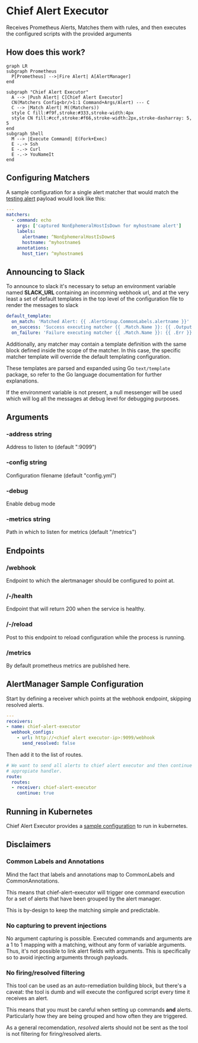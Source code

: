 # Chief Alert Executor

Receives Prometheus Alerts, Matches them with rules, and then executes the
configured scripts with the provided arguments

## How does this work?

```mermaid
graph LR
subgraph Prometheus
  P[Prometheus] -->|Fire Alert| A[AlertManager]
end

subgraph "Chief Alert Executor"
  A --> |Push Alert| C[Chief Alert Executor]
  CN(Matchers Config<br/>1:1 Command+Args/Alert) --- C
  C --> |Match Alert| M((Matchers))
  style C fill:#f9f,stroke:#333,stroke-width:4px
  style CN fill:#ccf,stroke:#f66,stroke-width:2px,stroke-dasharray: 5, 5
end
subgraph Shell
  M --> |Execute Command| E(Fork+Exec)
  E -.-> Ssh
  E -.-> Curl
  E -.-> YouNameIt
end
```

## Configuring Matchers

A sample configuration for a single alert matcher that would match the
[testing alert][1] payload would look like this:

```yaml
---
matchers:
  - command: echo
    args: ['captured NonEphemeralHostIsDown for myhostname alert']
    labels:
      alertname: ^NonEphemeralHostIsDown$
      hostname: ^myhostname$
    annotations:
      host_tier: ^myhostname$
```

## Announcing to Slack

To announce to slack it's necessary to setup an environment variable named
**SLACK_URL** containing an incomming webhook url, and at the very least a set
of default templates in the top level of the configuration file to render the
messages to slack

```yaml
default_template:
  on_match: 'Matched Alert: {{ .AlertGroup.CommonLabels.alertname }}'
  on_success: 'Success executing matcher {{ .Match.Name }}: {{ .Output }}'
  on_failure: 'Failure executing matcher {{ .Match.Name }}: {{ .Err }}'
```

Additionally, any matcher may contain a template definition with the same
block defined inside the scope of the matcher. In this case, the specific
matcher template will override the default templating configuration.

These templates are parsed and expanded using Go `text/template` package, so
refer to the Go language documentation for further explanations.

If the environment variable is not present, a null messenger will be used
which will log all the messages at debug level for debugging purposes.

## Arguments

### -address string

Address to listen to (default ":9099")

### -config string

Configuration filename (default "config.yml")

### -debug

Enable debug mode

### -metrics string

Path in which to listen for metrics (default "/metrics")

## Endpoints

### /webhook

Endpoint to which the alertmanager should be configured to point at.

### /-/health

Endpoint that will return 200 when the service is healthy.

### /-/reload

Post to this endpoint to reload configuration while the process is running.

### /metrics

By default prometheus metrics are published here.

## AlertManager Sample Configuration

Start by defining a receiver which points at the webhook endpoint, skipping
resolved alerts.

```yaml
---
receivers:
- name: chief-alert-executor
  webhook_configs:
    - url: http://<chief alert executor-ip>:9099/webhook
      send_resolved: false
```

Then add it to the list of routes.

```yaml
# We want to send all alerts to chief alert executor and then continue to the
# appropiate handler.
route:
  routes:
  - receiver: chief-alert-executor
    continue: true
```

## Running in Kubernetes

Chief Alert Executor provides a [sample configuration][2] to run in
kubernetes.

## Disclaimers

### Common Labels and Annotations

Mind the fact that labels and annotations map to CommonLabels and
CommonAnnotations.

This means that chief-alert-executor will trigger one command execution for a
set of alerts that have been grouped by the alert manager.

This is by-design to keep the matching simple and predictable.

### No capturing to prevent injections

No argument capturing is possible. Executed commands and arguments are a 1 to 1
mapping with a matching, without any form of variable arguments. Thus, it's
not possible to link alert fields with arguments. This is specifically so to
avoid injecting arguments through payloads.

### No firing/resolved filtering

This tool can be used as an auto-remediation building block, but there's a
caveat: the tool is dumb and will execute the configured script every time it
receives an alert.

This means that you must be careful when setting up commands **and** alerts.
Particularly how they are being grouped and how often they are triggered.

As a general recomendation, _resolved_ alerts should not be sent as the tool
is not filtering for firing/resolved alerts.

[1]: ./internal/webhook/sample-payload.json
[2]: ./k8s/
